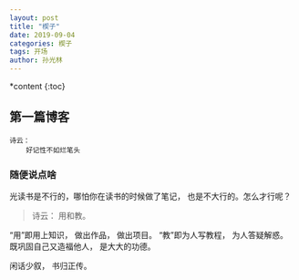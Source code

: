 ```yaml
---
layout: post
title: "楔子"
date: 2019-09-04
categories: 楔子
tags: 开场
author: 孙光林
---
```


<!-- - content -->

*content
{:toc}

 第一篇博客
---

    诗云：
        好记性不如烂笔头

### 随便说点啥

光读书是不行的，哪怕你在读书的时候做了笔记， 也是不大行的。怎么才行呢？

> 诗云： 用和教。





“用”即用上知识， 做出作品， 做出项目。
“教”即为人写教程， 为人答疑解惑。 既巩固自己又造福他人， 是大大的功德。

闲话少叙， 书归正传。